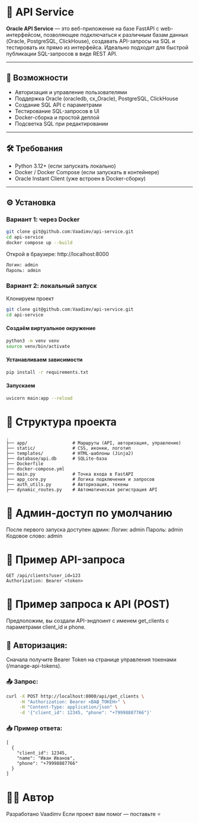 # 🧩 API Service

**Oracle API Service** — это веб-приложение на базе FastAPI с web-интерфейсом, позволяющее подключаться к различным базам данных (Oracle, PostgreSQL, ClickHouse), создавать API-запросы на SQL и тестировать их прямо из интерфейса. Идеально подходит для быстрой публикации SQL-запросов в виде REST API.

---

## 🚀 Возможности

- Авторизация и управление пользователями
- Поддержка Oracle (oracledb, cx_Oracle), PostgreSQL, ClickHouse
- Создание SQL API с параметрами
- Тестирование SQL-запросов в UI
- Docker-сборка и простой деплой
- Подсветка SQL при редактировании

---

## 🛠️ Требования

- Python 3.12+ (если запускать локально)
- Docker / Docker Compose (если запускать в контейнере)
- Oracle Instant Client (уже встроен в Docker-сборку)

---

## ⚙️ Установка

### Вариант 1: через Docker
```bash
git clone git@github.com:Vaadimv/api-service.git
cd api-service
docker compose up --build
```
Открой в браузере: http://localhost:8000
```bash
Логин: admin
Пароль: admin
```
### Вариант 2: локальный запуск
Клонируем проект
```bash
git clone git@github.com:Vaadimv/api-service.git
cd api-service
```

#### Создаём виртуальное окружение
```bash
python3 -m venv venv
source venv/bin/activate
```

#### Устанавливаем зависимости
```bash
pip install -r requirements.txt
```

#### Запускаем
```bash
uvicorn main:app --reload
```
# 📁 Структура проекта
```
.
├── app/                 # Маршруты (API, авторизация, управление)
├── static/              # CSS, иконки, логотип
├── templates/           # HTML-шаблоны (Jinja2)
├── database/api.db      # SQLite-база
├── Dockerfile
├── docker-compose.yml
├── main.py              # Точка входа в FastAPI
├── app_core.py          # Логика подключения и запросов
├── auth_utils.py        # Авторизация, токены
├── dynamic_routes.py    # Автоматическая регистрация API
```

# 🔐 Админ-доступ по умолчанию
После первого запуска доступен админ:
Логин: admin
Пароль: admin
Кодовое слово: admin

# 🧪 Пример API-запроса
```
GET /api/clients?user_id=123
Authorization: Bearer <token>
```
# 📡 Пример запроса к API (POST)
Предположим, вы создали API-эндпоинт с именем get_clients с параметрами client_id и phone.

## 🔐 Авторизация:
Сначала получите Bearer Token на странице управления токенами (/manage-api-tokens).

### 📤 Запрос:
```bash
curl -X POST http://localhost:8000/api/get_clients \
     -H "Authorization: Bearer <ВАШ_ТОКЕН>" \
     -H "Content-Type: application/json" \
     -d '{"client_id": 12345, "phone": "+79998887766"}'
```
### 📥 Пример ответа:
```
[
  {
    "client_id": 12345,
    "name": "Иван Иванов",
    "phone": "+79998887766"
  }
]
```

# 👨‍💻 Автор
Разработано Vaadimv
Если проект вам помог — поставьте ⭐️
